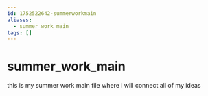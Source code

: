 ```yaml
---
id: 1752522642-summerworkmain
aliases:
  - summer_work_main
tags: []
---
```


# summer_work_main


this is my summer work main file where i will connect all of my ideas
